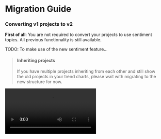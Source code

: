 # Migration Guide

### Converting v1 projects to v2

**First of all**: You are not required to convert your projects to use sentiment topics. All previous functionality is still available.

TODO: To make use of the new sentiment feature...

<!-- theme: warning -->
> #### Inheriting projects
>
> If you have multiple projects inheriting from each other and still show the old projects in your trend charts, please wait with migrating to the new structure for now.

![Merge](images/merge.mp4)